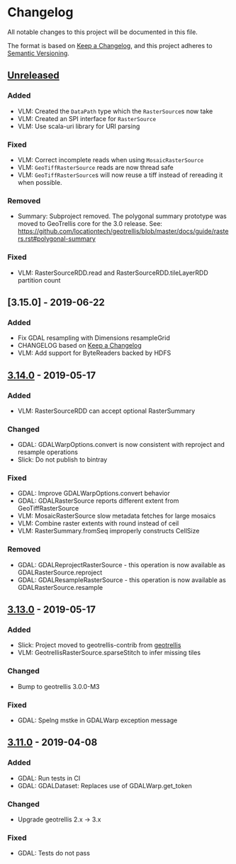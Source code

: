 # Changelog

All notable changes to this project will be documented in this file.

The format is based on [Keep a Changelog](https://keepachangelog.com/en/1.0.0/),
and this project adheres to [Semantic Versioning](https://semver.org/spec/v2.0.0.html).

## [Unreleased]
### Added
- VLM: Created the `DataPath` type which the `RasterSource`s now take
- VLM: Created an SPI interface for `RasterSource`
- VLM: Use scala-uri library for URI parsing

### Fixed
- VLM: Correct incomplete reads when using `MosaicRasterSource`
- VLM: `GeoTiffRasterSource` reads are now thread safe
- VLM: `GeoTiffRasterSource`s will now reuse a tiff instead of rereading
  it when possible.

### Removed
- Summary: Subproject removed. The polygonal summary prototype was moved to GeoTrellis core for the 3.0 release. See: https://github.com/locationtech/geotrellis/blob/master/docs/guide/rasters.rst#polygonal-summary

### Fixed
- VLM: RasterSourceRDD.read and RasterSourceRDD.tileLayerRDD partition count

## [3.15.0] - 2019-06-22
### Added
- Fix GDAL resampling with Dimensions resampleGrid
- CHANGELOG based on [Keep a Changelog](https://keepachangelog.com/en/1.0.0/)
- VLM: Add support for ByteReaders backed by HDFS

## [3.14.0] - 2019-05-17
### Added
- VLM: RasterSourceRDD can accept optional RasterSummary

### Changed
- GDAL: GDALWarpOptions.convert is now consistent with reproject and resample operations
- Slick: Do not publish to bintray

### Fixed
- GDAL: Improve GDALWarpOptions.convert behavior
- GDAL: GDALRasterSource reports different extent from GeoTiffRasterSource
- VLM: MosaicRasterSource slow metadata fetches for large mosaics
- VLM: Combine raster extents with round instead of ceil
- VLM: RasterSummary.fromSeq improperly constructs CellSize

### Removed
- GDAL: GDALReprojectRasterSource - this operation is now available as GDALRasterSource.reproject
- GDAL: GDALResampleRasterSource - this operation is now available as GDALRasterSource.resample

## [3.13.0] - 2019-05-17
### Added
- Slick: Project moved to geotrellis-contrib from [geotrellis](https://github.com/locationtech/geotrellis)
- VLM: GeotrellisRasterSource.sparseStitch to infer missing tiles

### Changed
- Bump to geotrellis 3.0.0-M3

### Fixed
- GDAL: Spelng mstke in GDALWarp exception message

## [3.11.0] - 2019-04-08
### Added
- GDAL: Run tests in CI
- GDAL: GDALDataset: Replaces use of GDALWarp.get_token

### Changed
- Upgrade geotrellis 2.x -> 3.x

### Fixed
- GDAL: Tests do not pass

[unreleased]: https://github.com/geotrellis/geotrellis-contrib/compare/v3.14.0...HEAD
[3.14.0]: https://github.com/geotrellis/geotrellis-contrib/compare/v3.13.0...v3.14.0
[3.13.0]: https://github.com/geotrellis/geotrellis-contrib/compare/v3.11.0...v3.13.0
[3.11.0]: https://github.com/geotrellis/geotrellis-contrib/compare/v0.11.0...v3.11.0
